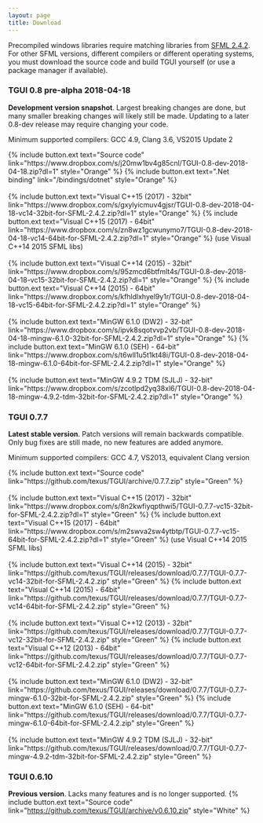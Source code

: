 ```yaml
---
layout: page
title: Download
---
```


Precompiled windows libraries require matching libraries from [SFML 2.4.2](https://www.sfml-dev.org/download/sfml/2.4.2/). For other SFML versions, different compilers or different operating systems, you must download the source code and build TGUI yourself (or use a package manager if available).


### TGUI 0.8 pre-alpha 2018-04-18
<b>Development version snapshot</b>. Largest breaking changes are done, but many smaller breaking changes will likely still be made. Updating to a later 0.8-dev release may require changing your code.

Minimum supported compilers: GCC 4.9, Clang 3.6, VS2015 Update 2
<p>
  {% include button.ext text="Source code" link="https://www.dropbox.com/s/j20mw1bv4g85cnl/TGUI-0.8-dev-2018-04-18.zip?dl=1" style="Orange" %}
  {% include button.ext text=".Net binding" link="/bindings/dotnet" style="Orange" %}<br><br>
  {% include button.ext text="Visual C++15 (2017) - 32bit" link="https://www.dropbox.com/s/gxylyicmuv4gjsr/TGUI-0.8-dev-2018-04-18-vc14-32bit-for-SFML-2.4.2.zip?dl=1" style="Orange" %}
  {% include button.ext text="Visual C++15 (2017) - 64bit" link="https://www.dropbox.com/s/zn8wz1gcwunymo7/TGUI-0.8-dev-2018-04-18-vc14-64bit-for-SFML-2.4.2.zip?dl=1" style="Orange" %} (use Visual C++14 2015 SFML libs)<br><br>
  {% include button.ext text="Visual C++14 (2015) - 32bit" link="https://www.dropbox.com/s/95zmcd6btfmlt4s/TGUI-0.8-dev-2018-04-18-vc15-32bit-for-SFML-2.4.2.zip?dl=1" style="Orange" %}
  {% include button.ext text="Visual C++14 (2015) - 64bit" link="https://www.dropbox.com/s/kfhldlxhyel9y1r/TGUI-0.8-dev-2018-04-18-vc15-64bit-for-SFML-2.4.2.zip?dl=1" style="Orange" %}<br><br>
  {% include button.ext text="MinGW 6.1.0 (DW2) - 32-bit" link="https://www.dropbox.com/s/ipvk8sqotvvp2vb/TGUI-0.8-dev-2018-04-18-mingw-6.1.0-32bit-for-SFML-2.4.2.zip?dl=1" style="Orange" %}
  {% include button.ext text="MinGW 6.1.0 (SEH) - 64-bit" link="https://www.dropbox.com/s/t6wll1u5t1kt48i/TGUI-0.8-dev-2018-04-18-mingw-6.1.0-64bit-for-SFML-2.4.2.zip?dl=1" style="Orange" %}<br><br>
  {% include button.ext text="MinGW 4.9.2 TDM (SJLJ) - 32-bit" link="https://www.dropbox.com/s/zcotlpd2yq38xl6/TGUI-0.8-dev-2018-04-18-mingw-4.9.2-tdm-32bit-for-SFML-2.4.2.zip?dl=1" style="Orange" %}
</p>


### TGUI 0.7.7
<b>Latest stable version</b>. Patch versions will remain backwards compatible. Only bug fixes are still made, no new features are added anymore.

Minimum supported compilers: GCC 4.7, VS2013, equivalent Clang version
<p>
  {% include button.ext text="Source code" link="https://github.com/texus/TGUI/archive/0.7.7.zip" style="Green" %}<br><br>
  {% include button.ext text="Visual C++15 (2017) - 32bit" link="https://www.dropbox.com/s/8n2kwfiyqpthwi5/TGUI-0.7.7-vc15-32bit-for-SFML-2.4.2.zip?dl=1" style="Green" %}
  {% include button.ext text="Visual C++15 (2017) - 64bit" link="https://www.dropbox.com/s/m2swva2sw4ytbtp/TGUI-0.7.7-vc15-64bit-for-SFML-2.4.2.zip?dl=1" style="Green" %} (use Visual C++14 2015 SFML libs)<br><br>
  {% include button.ext text="Visual C++14 (2015) - 32bit" link="https://github.com/texus/TGUI/releases/download/0.7.7/TGUI-0.7.7-vc14-32bit-for-SFML-2.4.2.zip" style="Green" %}
  {% include button.ext text="Visual C++14 (2015) - 64bit" link="https://github.com/texus/TGUI/releases/download/0.7.7/TGUI-0.7.7-vc14-64bit-for-SFML-2.4.2.zip" style="Green" %}<br><br>
  {% include button.ext text="Visual C++12 (2013) - 32bit" link="https://github.com/texus/TGUI/releases/download/0.7.7/TGUI-0.7.7-vc12-32bit-for-SFML-2.4.2.zip" style="Green" %}
  {% include button.ext text="Visual C++12 (2013) - 64bit" link="https://github.com/texus/TGUI/releases/download/0.7.7/TGUI-0.7.7-vc12-64bit-for-SFML-2.4.2.zip" style="Green" %}<br><br>
  {% include button.ext text="MinGW 6.1.0 (DW2) - 32-bit" link="https://github.com/texus/TGUI/releases/download/0.7.7/TGUI-0.7.7-mingw-6.1.0-32bit-for-SFML-2.4.2.zip" style="Green" %}
  {% include button.ext text="MinGW 6.1.0 (SEH) - 64-bit" link="https://github.com/texus/TGUI/releases/download/0.7.7/TGUI-0.7.7-mingw-6.1.0-64bit-for-SFML-2.4.2.zip" style="Green" %}<br><br>
  {% include button.ext text="MinGW 4.9.2 TDM (SJLJ) - 32-bit" link="https://github.com/texus/TGUI/releases/download/0.7.7/TGUI-0.7.7-mingw-4.9.2-tdm-32bit-for-SFML-2.4.2.zip" style="Green" %}
</p>


### TGUI 0.6.10
<b>Previous version</b>. Lacks many features and is no longer supported.
{% include button.ext text="Source code" link="https://github.com/texus/TGUI/archive/v0.6.10.zip" style="White" %}
